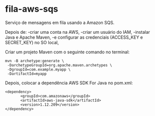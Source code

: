 # fila-aws-sqs
Serviço de mensagens em fila usando a Amazon SQS.

Depois de:
-criar uma conta na AWS,
-criar um usuário do IAM,
-instalar Java e Apache Maven,
-e configurar as credenciais (ACCESS_KEY e SECRET_KEY) no SO local,

Criar um projeto Maven com o seguinte comando no terminal:
```
mvn -B archetype:generate \
 -DarchetypeGroupId=org.apache.maven.archetypes \
 -DgroupId=com.example.myapp \
 -DartifactId=myapp
 ```
 
 Depois, colocar a dependência AWS SDK For Java no pom.xml:
 
 ```
<dependency>
    	<groupId>com.amazonaws</groupId>
    	<artifactId>aws-java-sdk</artifactId>
    	<version>1.12.209</version>
</dependency>
```
